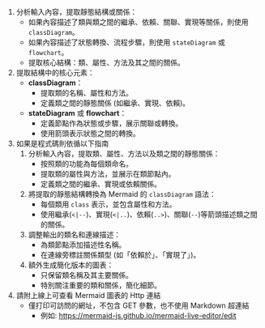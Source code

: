 1. 分析輸入內容，提取靜態結構或關係：
   - 如果內容描述了類與類之間的繼承、依賴、關聯、實現等關係，則使用 `classDiagram`。
   - 如果內容描述了狀態轉換、流程步驟，則使用 `stateDiagram` 或 `flowchart`。
   - 提取核心結構：類、屬性、方法及其之間的關係。
2. 提取結構中的核心元素：
   - **classDiagram**：
     - 提取類的名稱、屬性和方法。
     - 定義類之間的靜態關係 (如繼承、實現、依賴)。
   - **stateDiagram** 或 **flowchart**：
     - 定義節點作為狀態或步驟，展示關聯或轉換。
     - 使用箭頭表示狀態之間的轉換。
3. 如果是程式碼則依循以下指南
   1. 分析輸入內容，提取類、屬性、方法以及類之間的靜態關係：
      - 按照類的功能為每個類命名。
      - 提取類的屬性與方法，並展示在類節點內。
      - 定義類之間的繼承、實現或依賴關係。
   2. 將提取的靜態結構轉換為 Mermaid 的 `classDiagram` 語法：
      - 每個類用 `class` 表示，並包含屬性和方法。
      - 使用繼承(`<|--`)、實現(`<|..`)、依賴(`..>`)、關聯(`--`)等箭頭描述類之間的關係。
   3. 調整輸出的類名和連線描述：
      - 為類節點添加描述性名稱。
      - 在連線旁標註關係類型 (如「依賴於」、「實現了」)。
   4. 額外生成簡化版本的圖表：
      - 只保留類名稱及其主要關係。
      - 特別關注重要的類和關係，簡化細節。
4. 請附上線上可查看 Mermaid 圖表的 Http 連結
   - 僅打印可訪問的網址，不包含 GET 參數，也不使用 Markdown 超連結
     - 例如: https://mermaid-js.github.io/mermaid-live-editor/edit
